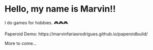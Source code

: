 <!DOCTYPE html>
<html>
<body>

<h1>Hello, my name is Marvin!!</h1>
  <p>I do games for hobbies. 🎮🎮🎮</p>
  <p>Paperoid Demo: https://marvinfariasrodrigues.github.io/paperoidbuild/</p>
  <p>More to come...</p>
</body>
</html>
